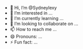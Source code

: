 - 👋 Hi, I’m @Sydneylexy
- 👀 I’m interested in ...
- 🌱 I’m currently learning ...
- 💞️ I’m looking to collaborate on ...
- 📫 How to reach me ...
- 😄 Pronouns: ...
- ⚡ Fun fact: ...

<!---
Sydneylexy/Sydneylexy is a ✨ special ✨ repository because its `README.md` (this file) appears on your GitHub profile.
You can click the Preview link to take a look at your changes.
--->
